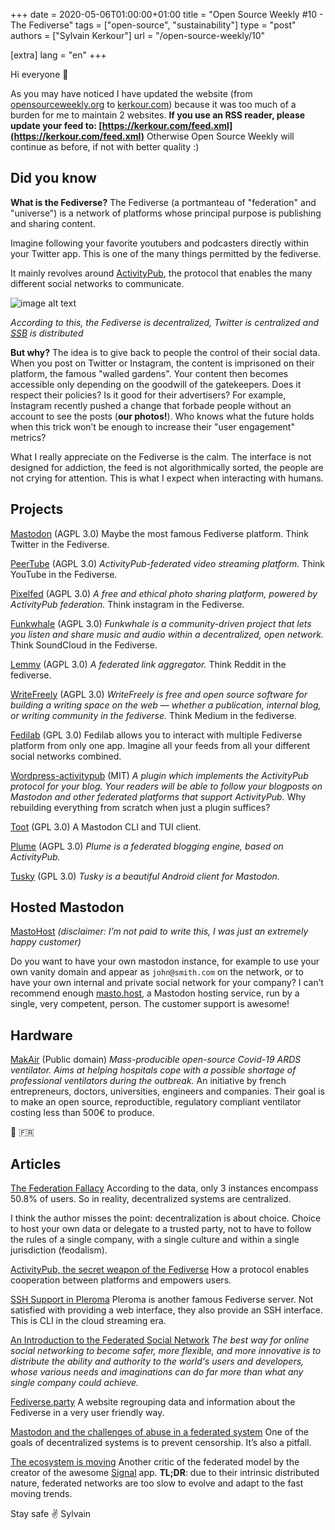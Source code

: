 +++
date = 2020-05-06T01:00:00+01:00
title = "Open Source Weekly #10 - The Fediverse"
tags = ["open-source", "sustainability"]
type = "post"
authors = ["Sylvain Kerkour"]
url = "/open-source-weekly/10"


[extra]
lang = "en"
+++

Hi everyone 👋

As you may have noticed I have updated the website (from [opensourceweekly.org](https://opensourceweekly.org/) to [kerkour.com](https://kerkour.com/)) because it was too much of a burden for me to maintain 2 websites.
**If you use an RSS reader, please update your feed to: [https://kerkour.com/feed.xml](https://kerkour.com/feed.xml)**
Otherwise Open Source Weekly will continue as before, if not with better quality :)



## Did you know

**What is the Fediverse?**
The Fediverse (a portmanteau of "federation" and "universe") is a network of platforms whose principal purpose is publishing and sharing content.

Imagine following your favorite youtubers and podcasters directly within your Twitter app. This is one of the many things permitted by the fediverse.

It mainly revolves around [ActivityPub](https://activitypub.rocks), the protocol that enables the many different social networks to communicate.


![image alt text](/open-source-weekly/10/decentralized.jpg)

*According to this, the Fediverse is decentralized, Twitter is centralized and [SSB](https://scuttlebutt.nz) is distributed*


**But why?**
The idea is to give back to people the control of their social data. When you post on Twitter or Instagram, the content is imprisoned on their platform, the famous "walled gardens". Your content then becomes accessible only depending on the goodwill of the gatekeepers. Does it respect their policies? Is it good for their advertisers?
For example, Instagram recently pushed a change that forbade people without an account to see the posts (**our photos!**). Who knows what the future holds when this trick won’t be enough to increase their "user engagement" metrics?

What I really appreciate on the Fediverse is the calm. The interface is not designed for addiction,
the feed is not algorithmically sorted, the people are not crying for attention. This is what I expect when
interacting with humans.



## Projects

[Mastodon](https://github.com/tootsuite/mastodon) (AGPL 3.0)
Maybe the most famous Fediverse platform.
Think Twitter in the Fediverse.



[PeerTube](https://github.com/Chocobozzz/PeerTube) (AGPL 3.0)
*ActivityPub-federated video streaming platform.*
Think YouTube in the Fediverse.



[Pixelfed](https://github.com/pixelfed/pixelfed) (AGPL 3.0)
*A free and ethical photo sharing platform, powered by ActivityPub federation.*
Think instagram in the Fediverse.


[Funkwhale](https://dev.funkwhale.audio/funkwhale/funkwhale) (AGPL 3.0)
*Funkwhale is a community-driven project that lets you listen and share music and audio within a decentralized, open network.*
Think SoundCloud in the Fediverse.


[Lemmy](https://github.com/LemmyNet/lemmy) (AGPL 3.0)
*A federated link aggregator.*
Think Reddit in the fediverse.


[WriteFreely](https://github.com/writeas/writefreely) (AGPL 3.0)
*WriteFreely is free and open source software for building a writing space on the web — whether a publication, internal blog, or writing community in the fediverse.*
Think Medium in the fediverse.


[Fedilab](https://framagit.org/tom79/fedilab) (GPL 3.0)
Fedilab allows you to interact with multiple Fediverse platform from only one app. Imagine all your feeds from all your different social networks combined.


[Wordpress-activitypub](https://github.com/pfefferle/wordpress-activitypub) (MIT)
*A plugin which implements the ActivityPub protocol for your blog. Your readers will be able to follow your blogposts on Mastodon and other federated platforms that support ActivityPub.*
Why rebuilding everything from scratch when just a plugin suffices?



[Toot](https://github.com/ihabunek/toot) (GPL 3.0)
A Mastodon CLI and TUI client.


[Plume](https://github.com/Plume-org/Plume) (AGPL 3.0)
*Plume is a federated blogging engine, based on ActivityPub.*


[Tusky](https://github.com/tuskyapp/Tusky) (GPL 3.0)
*Tusky is a beautiful Android client for Mastodon.*




## Hosted Mastodon

[MastoHost](https://masto.host)
*(disclaimer: I’m not paid to write this, I was just an extremely happy customer)*

Do you want to have your own mastodon instance, for example to use your own vanity domain and appear as `john@smith.com` on the network, or to have your own internal and private social network for your company?
I can’t recommend enough [masto.host](https://masto.host), a Mastodon hosting service, run by a single, very competent, person. The customer support is awesome!




## Hardware

[MakAir](https://github.com/makers-for-life/makair/) (Public domain)
*Mass-producible open-source Covid-19 ARDS ventilator. Aims at helping hospitals cope with a possible shortage of professional ventilators during the outbreak.*
An initiative by french entrepreneurs, doctors, universities, engineers and companies. Their goal is to make an open source, reproductible, regulatory compliant ventilator costing less than 500€ to produce.

🐓 🇫🇷



## Articles

[The Federation Fallacy](https://rosenzweig.io/blog/the-federation-fallacy.html)
According to the data, only 3 instances encompass 50.8% of users. So in reality, decentralized systems are centralized.

I think the author misses the point: decentralization is about choice. Choice to host your own data or delegate to a trusted party, not to have to follow the rules of a single company, with a single culture and within a single jurisdiction (feodalism).


[ActivityPub, the secret weapon of the Fediverse](https://homehack.nl/activitypub-the-secret-weapon-of-the-fediverse/)
How a protocol enables cooperation between platforms and empowers users.



[SSH Support in Pleroma](https://pleroma.social/blog/2019/04/01/bbs-support)
Pleroma is another famous Fediverse server. Not satisfied with providing a web interface, they also provide an SSH interface. This is CLI in the cloud streaming era.


[An Introduction to the Federated Social Network](https://www.eff.org/deeplinks/2011/03/introduction-distributed-social-network)
*The best way for online social networking to become safer, more flexible, and more innovative is to distribute the ability and authority to the world's users and developers, whose various needs and imaginations can do far more than what any single company could achieve.*



[Fediverse.party](https://fediverse.party)
A website regrouping data and information about the Fediverse in a very user friendly way.



[Mastodon and the challenges of abuse in a federated system](https://nolanlawson.com/2018/08/31/mastodon-and-the-challenges-of-abuse-in-a-federated-system)
One of the goals of decentralized systems is to prevent censorship. It’s also a pitfall.



[The ecosystem is moving](https://signal.org/blog/the-ecosystem-is-moving)
Another critic of the federated model by the creator of the awesome [Signal](https://signal.org) app.
**TL;DR**: due to their intrinsic distributed nature, federated networks are too slow to evolve and adapt to the fast moving trends.



Stay safe ✌️
Sylvain
